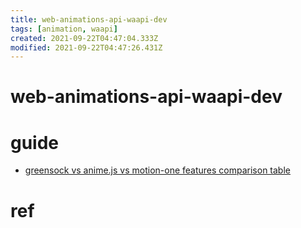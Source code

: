 ```yaml
---
title: web-animations-api-waapi-dev
tags: [animation, waapi]
created: 2021-09-22T04:47:04.333Z
modified: 2021-09-22T04:47:26.431Z
---
```


# web-animations-api-waapi-dev

# guide

- [greensock vs anime.js vs motion-one features comparison table](https://motion.dev/guides/feature-comparison)
# ref
